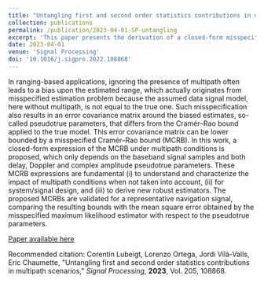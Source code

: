 ```yaml
---
title: "Untangling first and second order statistics contributions in multipath scenarios"
collection: publications
permalink: /publication/2023-04-01-SP-untangling
excerpt: 'This paper presents the derivation of a closed-form misspecified Cramér-Rao bound for low-cost GNSS receivers in presence of multipath.'
date: 2023-04-01
venue: 'Signal Processing'
doi: '10.1016/j.sigpro.2022.108868'
---
```

In ranging-based applications, ignoring the presence of multipath often leads to a bias upon the estimated range, which actually originates from misspecified estimation problem because the assumed data signal model, here without multipath, is not equal to the true one. Such misspecification also results in an error covariance matrix around the biased estimates, so-called pseudotrue parameters, that differs from the Cramér–Rao bound applied to the true model. This error covariance matrix can be lower bounded by a misspecified Cramér–Rao bound (MCRB). In this work, a closed-form expression of the MCRB under multipath conditions is proposed, which only depends on the baseband signal samples and both delay, Doppler and complex amplitude pseudotrue parameters. These MCRB expressions are fundamental (i) to understand and characterize the impact of multipath conditions when not taken into account, (ii) for system/signal design, and (iii) to derive new robust estimators. The proposed MCRBs are validated for a representative navigation signal, comparing the resulting bounds with the mean square error obtained by the misspecified maximum likelihood estimator with respect to the pseudotrue parameters.

[Paper available here](http://clubeigt.github.io/files/2023_SP_untangling.pdf)

Recommended citation: Corentin Lubeigt, Lorenzo Ortega, Jordi Vilà-Valls, Eric Chaumette, &quot;Untangling first and second order statistics contributions in multipath scenarios,&quot; <i>Signal Processing</i>, <b>2023</b>, Vol. 205, 108868.